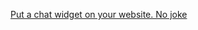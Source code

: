
[Put a chat widget on your website. No joke](https://old.reddit.com/r/Entrepreneur/comments/14aabix/put_a_chat_widget_on_your_website_no_joke/)
